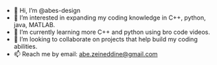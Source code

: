 - 👋 Hi, I’m @abes-design
- 👀 I’m interested in expanding my coding knowledge in C++, python, java, MATLAB.
- 🌱 I’m currently learning more C++ and python using bro code videos.
- 💞️ I’m looking to collaborate on projects that help build my coding abilities.
- 📫 Reach me by email: abe.zeineddine@gmail.com

<!---
abes-design/abes-design is a ✨ special ✨ repository because its `README.md` (this file) appears on your GitHub profile.
You can click the Preview link to take a look at your changes.
--->
